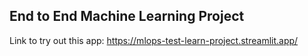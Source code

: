 ## End to End Machine Learning Project ##

Link to try out this app:
https://mlops-test-learn-project.streamlit.app/
